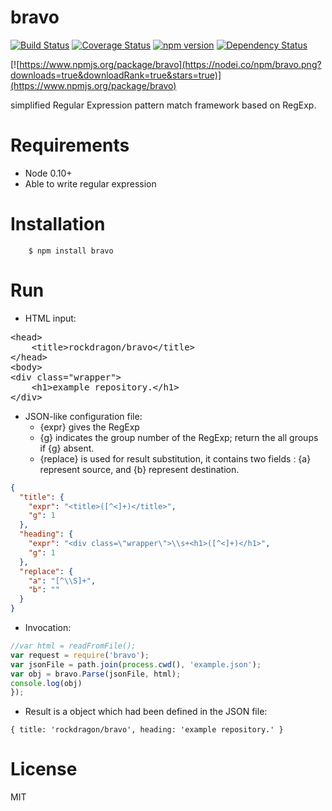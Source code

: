 bravo
======
[![Build Status](https://travis-ci.org/rockdragon/bravo.svg?branche=master)](https://travis-ci.org/rockdragon/bravo) [![Coverage Status](https://coveralls.io/repos/rockdragon/bravo/badge.png?branche=master)](https://coveralls.io/r/rockdragon/bravo) [![npm version](https://badge.fury.io/js/bravo.svg?branche=master)](http://badge.fury.io/js/bravo) [![Dependency Status](https://david-dm.org/rockdragon/bravo.svg?branche=master)](https://david-dm.org/rockdragon/bravo)

[![https://www.npmjs.org/package/bravo](https://nodei.co/npm/bravo.png?downloads=true&downloadRank=true&stars=true)](https://www.npmjs.org/package/bravo)

simplified Regular Expression pattern match framework based on RegExp.

Requirements
======
* Node 0.10+
* Able to write regular expression

Installation
======
```
	$ npm install bravo
```

Run
======
* HTML input:
<pre>
&lt;head&gt;
    &lt;title&gt;rockdragon/bravo&lt;/title&gt;
&lt;/head&gt;
&lt;body&gt;
&lt;div class=&quot;wrapper&quot;&gt;
    &lt;h1&gt;example repository.&lt;/h1&gt;
&lt;/div&gt;
</pre>

* JSON-like configuration file:
   * {expr} gives the RegExp
   * {g} indicates the group number of the RegExp; return the all groups if {g} absent.
   * {replace} is used for result substitution, it contains two fields : {a} represent source, and {b} represent destination.

```JSON
{
  "title": {
    "expr": "<title>([^<]+)</title>",
    "g": 1
  },
  "heading": {
    "expr": "<div class=\"wrapper\">\\s+<h1>([^<]+)</h1>",
    "g": 1
  },
  "replace": {
    "a": "[^\\S]+",
    "b": ""
  }
}
```     

* Invocation:

```javascript
//var html = readFromFile();
var request = require('bravo');
var jsonFile = path.join(process.cwd(), 'example.json');
var obj = bravo.Parse(jsonFile, html);
console.log(obj)
});
```

* Result is a object which had been defined in the JSON file:

```shell
{ title: 'rockdragon/bravo', heading: 'example repository.' }
```

License
======
MIT